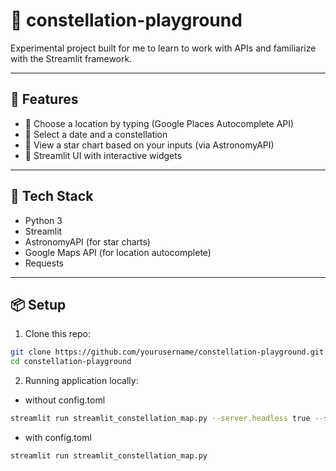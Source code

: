 # 🌌 constellation-playground

Experimental project built for me to learn to work with APIs and familiarize with the Streamlit framework.  


---

## 🚀 Features

- 📍 Choose a location by typing (Google Places Autocomplete API)
- 📅 Select a date and a constellation
- 🌠 View a star chart based on your inputs (via AstronomyAPI)
- 🔭 Streamlit UI with interactive widgets

---

## 🧪 Tech Stack

- Python 3
- Streamlit
- AstronomyAPI (for star charts)
- Google Maps API (for location autocomplete)
- Requests

---

## 📦 Setup

1. Clone this repo:

```bash
git clone https://github.com/yourusername/constellation-playground.git
cd constellation-playground
```

2. Running application locally:

- without config.toml
```bash
streamlit run streamlit_constellation_map.py --server.headless true --server.fileWatcherType=poll
```
- with config.toml
```bash
streamlit run streamlit_constellation_map.py
```